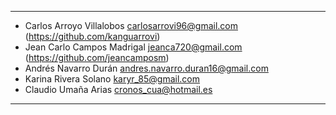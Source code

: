 ***
* Carlos Arroyo Villalobos <carlosarrovi96@gmail.com> (https://github.com/kanguarrovi)
* Jean Carlo Campos Madrigal <jeanca720@gmail.com> (https://github.com/jeancamposm)
* Andrés Navarro Durán <andres.navarro.duran16@gmail.com>
* Karina Rivera Solano <karyr_85@gmail.com>
* Claudio Umaña Arias <cronos_cua@hotmail.es>
***

